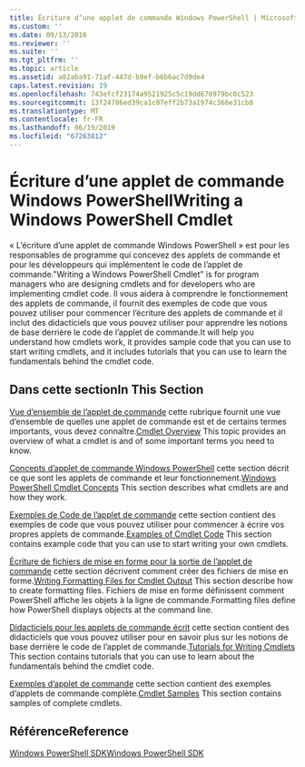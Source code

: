 ```yaml
---
title: Écriture d’une applet de commande Windows PowerShell | Microsoft Docs
ms.custom: ''
ms.date: 09/13/2016
ms.reviewer: ''
ms.suite: ''
ms.tgt_pltfrm: ''
ms.topic: article
ms.assetid: a82aba91-71af-447d-b9ef-b6b6ac7d9de4
caps.latest.revision: 19
ms.openlocfilehash: 743efcf23174a9521925c5c19dd670979bc0c523
ms.sourcegitcommit: 13f24786ed39ca1c07eff2b73a1974c366e31cb8
ms.translationtype: MT
ms.contentlocale: fr-FR
ms.lasthandoff: 06/19/2019
ms.locfileid: "67263812"
---
```

# <a name="writing-a-windows-powershell-cmdlet"></a><span data-ttu-id="4c5d8-102">Écriture d’une applet de commande Windows PowerShell</span><span class="sxs-lookup"><span data-stu-id="4c5d8-102">Writing a Windows PowerShell Cmdlet</span></span>

<span data-ttu-id="4c5d8-103">« L’écriture d’une applet de commande Windows PowerShell » est pour les responsables de programme qui concevez des applets de commande et pour les développeurs qui implémentent le code de l’applet de commande.</span><span class="sxs-lookup"><span data-stu-id="4c5d8-103">"Writing a Windows PowerShell Cmdlet" is for program managers who are designing cmdlets and for developers who are implementing cmdlet code.</span></span> <span data-ttu-id="4c5d8-104">Il vous aidera à comprendre le fonctionnement des applets de commande, il fournit des exemples de code que vous pouvez utiliser pour commencer l’écriture des applets de commande et il inclut des didacticiels que vous pouvez utiliser pour apprendre les notions de base derrière le code de l’applet de commande.</span><span class="sxs-lookup"><span data-stu-id="4c5d8-104">It will help you understand how cmdlets work, it provides sample code that you can use to start writing cmdlets, and it includes tutorials that you can use to learn the fundamentals behind the cmdlet code.</span></span>

## <a name="in-this-section"></a><span data-ttu-id="4c5d8-105">Dans cette section</span><span class="sxs-lookup"><span data-stu-id="4c5d8-105">In This Section</span></span>

<span data-ttu-id="4c5d8-106">[Vue d’ensemble de l’applet de commande](./cmdlet-overview.md) cette rubrique fournit une vue d’ensemble de quelles une applet de commande est et de certains termes importants, vous devez connaître.</span><span class="sxs-lookup"><span data-stu-id="4c5d8-106">[Cmdlet Overview](./cmdlet-overview.md) This topic provides an overview of what a cmdlet is and of some important terms you need to know.</span></span>

<span data-ttu-id="4c5d8-107">[Concepts d’applet de commande Windows PowerShell](./windows-powershell-cmdlet-concepts.md) cette section décrit ce que sont les applets de commande et leur fonctionnement.</span><span class="sxs-lookup"><span data-stu-id="4c5d8-107">[Windows PowerShell Cmdlet Concepts](./windows-powershell-cmdlet-concepts.md) This section describes what cmdlets are and how they work.</span></span>

<span data-ttu-id="4c5d8-108">[Exemples de Code de l’applet de commande](./examples-of-cmdlet-code.md) cette section contient des exemples de code que vous pouvez utiliser pour commencer à écrire vos propres applets de commande.</span><span class="sxs-lookup"><span data-stu-id="4c5d8-108">[Examples of Cmdlet Code](./examples-of-cmdlet-code.md) This section contains example code that you can use to start writing your own cmdlets.</span></span>

<span data-ttu-id="4c5d8-109">[Écriture de fichiers de mise en forme pour la sortie de l’applet de commande](../format/writing-a-powershell-formatting-file.md) cette section décrivent comment créer des fichiers de mise en forme.</span><span class="sxs-lookup"><span data-stu-id="4c5d8-109">[Writing Formatting Files for Cmdlet Output](../format/writing-a-powershell-formatting-file.md) This section describe how to create formatting files.</span></span> <span data-ttu-id="4c5d8-110">Fichiers de mise en forme définissent comment PowerShell affiche les objets à la ligne de commande.</span><span class="sxs-lookup"><span data-stu-id="4c5d8-110">Formatting files define how PowerShell displays objects at the command line.</span></span>

<span data-ttu-id="4c5d8-111">[Didacticiels pour les applets de commande écrit](./tutorials-for-writing-cmdlets.md) cette section contient des didacticiels que vous pouvez utiliser pour en savoir plus sur les notions de base derrière le code de l’applet de commande.</span><span class="sxs-lookup"><span data-stu-id="4c5d8-111">[Tutorials for Writing Cmdlets](./tutorials-for-writing-cmdlets.md) This section contains tutorials that you can use to learn about the fundamentals behind the cmdlet code.</span></span>

<span data-ttu-id="4c5d8-112">[Exemples d’applet de commande](./cmdlet-samples.md) cette section contient des exemples d’applets de commande complète.</span><span class="sxs-lookup"><span data-stu-id="4c5d8-112">[Cmdlet Samples](./cmdlet-samples.md) This section contains samples of complete cmdlets.</span></span>

## <a name="reference"></a><span data-ttu-id="4c5d8-113">Référence</span><span class="sxs-lookup"><span data-stu-id="4c5d8-113">Reference</span></span>

[<span data-ttu-id="4c5d8-114">Windows PowerShell SDK</span><span class="sxs-lookup"><span data-stu-id="4c5d8-114">Windows PowerShell SDK</span></span>](../windows-powershell-reference.md)
